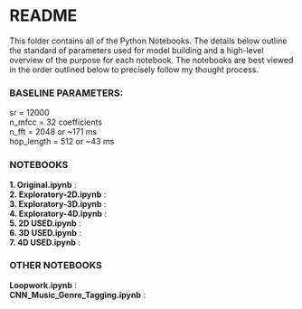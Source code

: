 # README
This folder contains all of the Python Notebooks. The details below outline the standard of parameters used for model building and a high-level overview of the purpose for each notebook. The notebooks are best viewed in the order outlined below to precisely follow my thought process.

### BASELINE PARAMETERS:
sr = 12000 </br>
n_mfcc = 32 coefficients </br>
n_fft = 2048 or ~171 ms </br>
hop_length = 512 or ~43 ms 

### NOTEBOOKS
**1. Original.ipynb** : </br> 
**2. Exploratory-2D.ipynb** : </br>
**3. Exploratory-3D.ipynb** : </br>
**4. Exploratory-4D.ipynb** : </br>
**5. 2D USED.ipynb** : </br>
**6. 3D USED.ipynb** : </br>
**7. 4D USED.ipynb** : </br>

### OTHER NOTEBOOKS
**Loopwork.ipynb** : </br>
**CNN_Music_Genre_Tagging.ipynb** :
